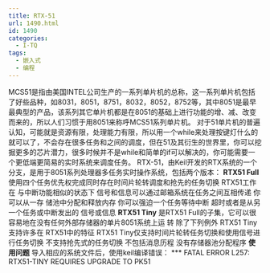```yaml
---
title: RTX-51
url: 1490.html
id: 1490
categories:
  - I·TQ
tags:
  - 嵌入式
  - 编程
---
```


MCS51是指由美国INTEL公司生产的一系列单片机的总称，这一系列单片机包括了好些品种，如8031，8051，8751，8032，8052，8752等，其中8051是最早最典型的产品，该系列其它单片机都是在8051的基础上进行功能的增、减、改变而来的，所以人们习惯于用8051来称呼MCS51系列单片机。 对于51单片机的普遍认知，可能就是资源有限，处理能力有限，所以用一个while来处理按键灯什么的就可以了，不会存在很多任务和之间的调度，但在51及其衍生的世界里，你可以挖掘更多的芯片潜力，很多时候并不是while和简单的if可以解决的，你可能需要一个更低端更简易的实时系统来调度任务。 RTX-51，由Keil开发的RTX系统的一个分支，是用于8051系列处理器多任务实时操作系统，包括两个版本： **RTX51 Full** 使用四个任务优先权完成同时存在时间片轮转调度和抢先的任务切换 RTX51工作在 与中断功能相似的状态下 信号和信息可以通过邮箱系统在任务之间互相传递 你可以从一存 储池中分配和释放内存 你可以强迫一个任务等待中断 超时或者是从另一个任务或中断发出的 信号或信息 **RTX51 Tiny** 是RTX51 Full的子集，它可以很容易地在没有任何外部存储器的单片8051系统上运 转 除了下列例外 RTX51 Tiny支持许多在 RTX51中的特征 RTX51 Tiny仅支持时间片轮转任务切换和使用信号进行任务切换 不支持抢先式的任务切换 不包括消息历程 没有存储器池分配程序 **使用问题** 导入相应的系统文件后，使用keil编译错误： *** FATAL ERROR L257: RTX51-TINY REQUIRES UPGRADE TO PK51